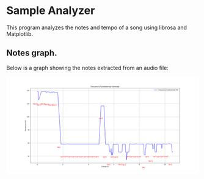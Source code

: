 # Sample Analyzer

This program analyzes the notes and tempo of a song using librosa and Matplotlib.

## Notes graph.

Below is a graph showing the notes extracted from an audio file:

![Notes Graph](grafico.png)
